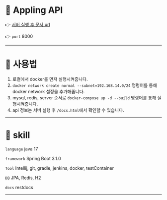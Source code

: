 # 🍎 Appling API

👉 [서버 실행 후 문서 url](http://localhost:8000/docs.html)

👉 `port` 8000

---

# 📗 사용법

1. 로컬에서 docker를 먼저 실행시켜줍니다.
2. `docker network create normal --subnet=192.168.14.0/24` 명령어를 통해 docker network 설정을 추가해줍니다.
3. mysql, redis, server 순서로 `docker-compose up -d --build` 명령어를 통해 실행시켜줍니다.
4. api 정보는 서버 실행 후 `/docs.html`에서 확인할 수 있습니다.

---

# 📙 skill

`language` java 17

`framework` Spring Boot 3.1.0

`Tool` Intellij, git, gradle, jenkins, docker, testContainer

`DB` JPA, Redis, H2

`docs` restdocs

---